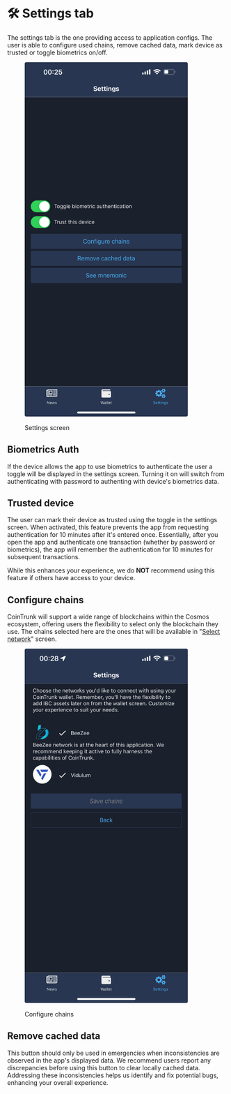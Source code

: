 # 🛠️ Settings tab

The settings tab is the one providing access to application configs. The user is able to configure used chains, remove cached data, mark device as trusted or toggle biometrics on/off.&#x20;

<figure><img src="../../.gitbook/assets/IMG_93FF5F402D52-1.jpeg" alt="" width="375"><figcaption><p>Settings screen</p></figcaption></figure>

## Biometrics Auth

If the device allows the app to use biometrics to authenticate the user a toggle will be displayed in the settings screen. Turning it on will switch from authenticating with password to authenting with device's biometrics data.&#x20;

## Trusted device

The user can mark their device as trusted using the toggle in the settings screen. When activated, this feature prevents the app from requesting authentication for 10 minutes after it's entered once. Essentially, after you open the app and authenticate one transaction (whether by password or biometrics), the app will remember the authentication for 10 minutes for subsequent transactions.&#x20;

While this enhances your experience, we do **NOT** recommend using this feature if others have access to your device.

## Configure chains

CoinTrunk will support a wide range of blockchains within the Cosmos ecosystem, offering users the flexibility to select only the blockchain they use. The chains selected here are the ones that will be available in "[Select network](wallet-tab.md#changing-the-blockchain-network)" screen.&#x20;

<figure><img src="../../.gitbook/assets/IMG_BB3E7FB72CE9-1.jpeg" alt="" width="375"><figcaption><p>Configure chains</p></figcaption></figure>

## Remove cached data

This button should only be used in emergencies when inconsistencies are observed in the app's displayed data. We recommend users report any discrepancies before using this button to clear locally cached data. Addressing these inconsistencies helps us identify and fix potential bugs, enhancing your overall experience.

